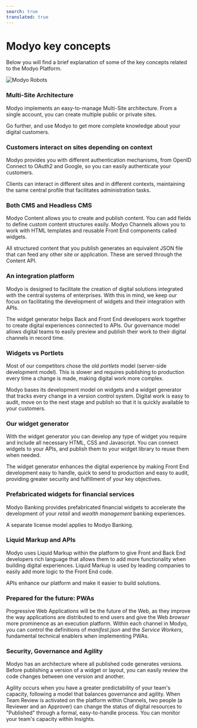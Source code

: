 ```yaml
---
search: true
translated: true
---
```


# Modyo key concepts

Below you will find a brief explanation of some of the key concepts related to the Modyo Platform.

![Modyo Robots](/assets/img/automate.png)


### Multi-Site Architecture

Modyo implements an easy-to-manage Multi-Site architecture. From a single account, you can create multiple public or private sites.

Go further, and use Modyo to get more complete knowledge about your digital customers.

### Customers interact on sites depending on context

Modyo provides you with different authentication mechanisms, from OpenID Connect to OAuth2 and Google, so you can easily authenticate your customers.

Clients can interact in different sites and in different contexts, maintaining the same central profile that facilitates administration tasks.

### Both CMS and Headless CMS

Modyo Content allows you to create and publish content. You can add fields to define custom content structures easily. Modyo Channels allows you to work with HTML templates and reusable Front End components called widgets.

All structured content that you publish generates an equivalent JSON file that can feed any other site or application. These are served through the Content API.

### An integration platform

Modyo is designed to facilitate the creation of digital solutions integrated with the central systems of enterprises. With this in mind, we keep our focus on facilitating the development of widgets and their integration with APIs.

The widget generator helps Back and Front End developers work together to create digital experiences connected to APIs. Our governance model allows digital teams to easily preview and publish their work to their digital channels in record time.

### Widgets vs Portlets

Most of our competitors chose the old _portlets_ model (server-side development model). This is slower and requires publishing to production every time a change is made, making digital work more complex.

Modyo bases its development model on widgets and a widget generator that tracks every change in a version control system. Digital work is easy to audit, move on to the next stage and publish so that it is quickly available to your customers.

### Our widget generator

With the widget generator you can develop any type of widget you require and include all necessary HTML, CSS and Javascript. You can connect widgets to your APIs, and publish them to your widget library to reuse them when needed.

The widget generator enhances the digital experience by making Front End development easy to handle, quick to send to production and easy to audit, providing greater security and fulfillment of your key objectives.

### Prefabricated widgets for financial services

Modyo Banking provides prefabricated financial widgets to accelerate the development of your _retail_ and _wealth management_ banking experiences.

A separate license model applies to Modyo Banking.

### Liquid Markup and APIs

Modyo uses Liquid Markup within the platform to give Front and Back End developers rich language that allows them to add more functionality when building digital experiences. Liquid Markup is used by leading companies to easily add more logic to the Front End code.

APIs enhance our platform and make it easier to build solutions.

### Prepared for the future: PWAs

Progressive Web Applications will be the future of the Web, as they improve the way applications are distributed to end users and give the Web _browser_ more prominence as an execution platform. Within each channel in Modyo, you can control the definitions of _manifest.json_ and the _Service Workers_, fundamental technical enablers when implementing PWAs.

### Security, Governance and Agility

Modyo has an architecture where all published code generates versions. Before publishing a version of a widget or layout, you can easily review the code changes between one version and another.

Agility occurs when you have a greater predictability of your team's capacity, following a model that balances governance and agility. When Team Review is activated on the platform within Channels, two people (a Reviewer and an Approver) can change the status of digital resources to "Published" through a formal, easy-to-handle process. You can monitor your team's capacity within Insights.
